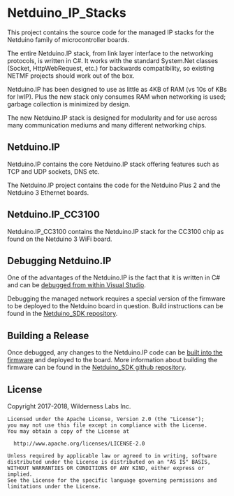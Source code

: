 # Netduino_IP_Stacks

This project contains the source code for the managed IP stacks for the Netduino family of microcontroller boards.

The entire Netduino.IP stack, from link layer interface to the networking protocols, is written in C#. It works with the standard System.Net classes (Socket, HttpWebRequest, etc.) for backwards compatibility, so existing NETMF projects should work out of the box.

Netduino.IP has been designed to use as little as 4KB of RAM (vs 10s of KBs for lwIP). Plus the new stack only consumes RAM when networking is used; garbage collection is minimized by design.

The new Netduino.IP stack is designed for modularity and for use across many communication mediums and many different networking chips.

## Netduino.IP

Netduino.IP contains the core Netduino.IP stack offering features such as TCP and UDP sockets, DNS etc.

The Netduino.IP project contains the code for the Netduino Plus 2 and the Netduino 3 Ethernet boards.

## Netduino.IP_CC3100

Netduino.IP_CC3100 contains the Netduino.IP stack for the CC3100 chip as found on the Netduino 3 WiFi board.

## Debugging Netduino.IP

One of the advantages of the Netduino.IP is the fact that it is written in C# and can be [debugged from within Visual Studio](Documentation/DebugProjects.md).

Debugging the managed network requires a special version of the firmware to be deployed to the Netduino board in question.  Build instructions can be found in the [Netduino_SDK repository](https://github.com/WildernessLabs/Netduino_SDK/tree/master/HowToDocs/BuildForNetworkDebugging).

## Building a Release

Once debugged, any changes to the Netduino.IP code can be [built into the firmware](Documentation/BuildingForFirmware) and deployed to the board.  More information about building the firmware can be found in the [Netduino_SDK github repository](https://github.com/WildernessLabs/Netduino_SDK).

## License

Copyright 2017-2018, Wilderness Labs Inc.
    
    Licensed under the Apache License, Version 2.0 (the "License");
    you may not use this file except in compliance with the License.
    You may obtain a copy of the License at
    
      http://www.apache.org/licenses/LICENSE-2.0
    
    Unless required by applicable law or agreed to in writing, software
    distributed under the License is distributed on an "AS IS" BASIS,
    WITHOUT WARRANTIES OR CONDITIONS OF ANY KIND, either express or implied.
    See the License for the specific language governing permissions and
    limitations under the License.